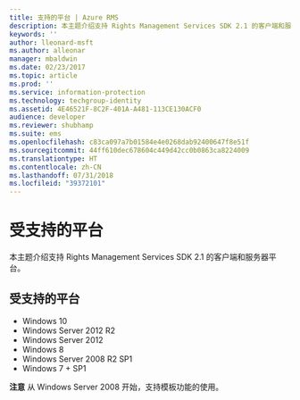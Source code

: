 ```yaml
---
title: 支持的平台 | Azure RMS
description: 本主题介绍支持 Rights Management Services SDK 2.1 的客户端和服务器平台。
keywords: ''
author: lleonard-msft
ms.author: alleonar
manager: mbaldwin
ms.date: 02/23/2017
ms.topic: article
ms.prod: ''
ms.service: information-protection
ms.technology: techgroup-identity
ms.assetid: 4E46521F-8C2F-401A-A481-113CE130ACF0
audience: developer
ms.reviewer: shubhamp
ms.suite: ems
ms.openlocfilehash: c83ca097a7b01584e4e0268dab92400647f8e51f
ms.sourcegitcommit: 44ff610dec678604c449d42cc0b0863ca8224009
ms.translationtype: HT
ms.contentlocale: zh-CN
ms.lasthandoff: 07/31/2018
ms.locfileid: "39372101"
---
```

# <a name="supported-platforms"></a>受支持的平台

本主题介绍支持 Rights Management Services SDK 2.1 的客户端和服务器平台。

## <a name="supported-platforms"></a>受支持的平台

-   Windows 10
-   Windows Server 2012 R2
-   Windows Server 2012
-   Windows 8
-   Windows Server 2008 R2 SP1
-   Windows 7 + SP1

**注意**  从 Windows Server 2008 开始，支持模板功能的使用。

